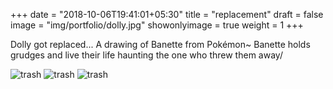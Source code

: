 +++
date = "2018-10-06T19:41:01+05:30"
title = "replacement"
draft = false
image = "img/portfolio/dolly.jpg"
showonlyimage = true
weight = 1
+++

Dolly got replaced...
A drawing of Banette from Pokémon~ Banette holds grudges and live their life haunting the one who threw them away/

![trash](/img/portfolio/dolly.jpg)
![trash](/img/portfolio/dolly1.jpg)
![trash](/img/portfolio/dolly2.jpg)
